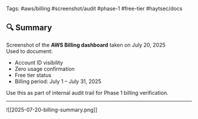 

Tags: #aws/billing #screenshot/audit #phase-1 #free-tier #haytsec/docs

## 🔍 Summary

Screenshot of the **AWS Billing dashboard** taken on July 20, 2025  
Used to document:
- Account ID visibility
- Zero usage confirmation
- Free tier status
- Billing period: July 1 – July 31, 2025

Use this as part of internal audit trail for Phase 1 billing verification.

---

![[2025-07-20-billing-summary.png]]
